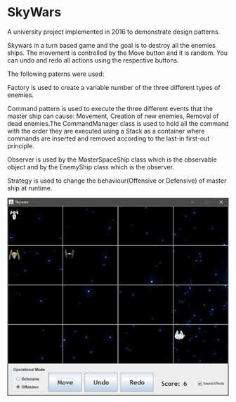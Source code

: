 # SkyWars
A university project implemented in 2016 to demonstrate design patterns.

Skywars in a turn based game and the goal is to destroy all the enemies ships.
The movement is controlled by the Move button and it is random.
You can undo and redo all actions using the respective buttons. 

The following paterns were used:

Factory is used to create a variable number of the three different types of enemies.

Command pattern is used to execute the three different events that the master ship can cause: 
Movement, Creation of new enemies, Removal of dead enemies.The CommandManager class is used to hold all the command with the order they are executed using a Stack as a container where commands are inserted and removed according to the 
last-in first-out principle.

Observer is used by the MasterSpaceShip class which is the observable object and by the EnemyShip 
class which is the observer. 

Strategy is used to change the behaviour(Offensive or Defensive) of master ship at runtime.


![SkyWars](https://raw.githubusercontent.com/dfc747/SkyWars/master/skywars.png)
